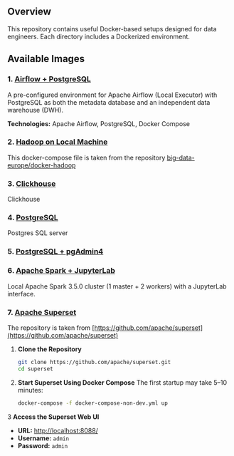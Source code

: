 ## Overview
This repository contains useful Docker-based setups designed for data engineers. Each directory includes a Dockerized environment.

## Available Images
### 1. [Airflow + PostgreSQL](./airflow-postgres/README.md)
A pre-configured environment for Apache Airflow (Local Executor) with PostgreSQL as both the metadata database and an independent data warehouse (DWH).

**Technologies:** Apache Airflow, PostgreSQL, Docker Compose

### 2. [Hadoop on Local Machine](./docker-hadoop/README.md) 
This docker-compose file is taken from the repository [big-data-europe/docker-hadoop](https://github.com/big-data-europe/docker-hadoop)

### 3. [Clickhouse](./clickhouse/README.md)
Clickhouse

### 4. [PostgreSQL](./postgres/README.md)
Postgres SQL server 

### 5. [PostgreSQL + pgAdmin4](./postgres-pgadmin/README.md)

### 6. [Apache Spark + JupyterLab](./spark-jupyter/README.md)
Local Apache Spark 3.5.0 cluster (1 master + 2 workers) with a JupyterLab interface.

### 7. [Apache Superset](./superset/README.md)
The repository is taken from [https://github.com/apache/superset](https://github.com/apache/superset)

1.  **Clone the Repository**
    ```bash
    git clone https://github.com/apache/superset.git
    cd superset
    ```

2. **Start Superset Using Docker Compose**
The first startup may take 5–10 minutes:
    ```bash
    docker-compose -f docker-compose-non-dev.yml up
    ```

3 **Access the Superset Web UI**
- **URL:** [http://localhost:8088/](http://localhost:8088/)
- **Username:** `admin`
- **Password:** `admin`
